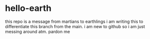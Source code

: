# hello-earth
this repo is a message from martians to earthlings
i am writing this to differentiate this branch from the main.
i am new to github so i am just messing around atm. pardon me
